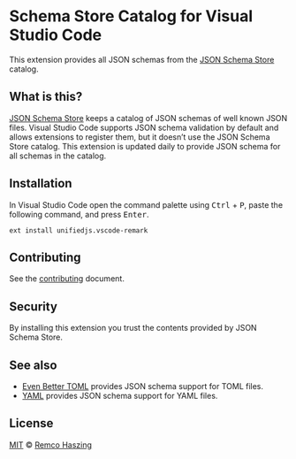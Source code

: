 # Schema Store Catalog for Visual Studio Code

This extension provides all JSON schemas from the [JSON Schema Store](https://www.schemastore.org)
catalog.

## What is this?

[JSON Schema Store](https://www.schemastore.org) keeps a catalog of JSON schemas of well known JSON
files. Visual Studio Code supports JSON schema validation by default and allows extensions to
register them, but it doesn’t use the JSON Schema Store catalog. This extension is updated daily to
provide JSON schema for all schemas in the catalog.

## Installation

In Visual Studio Code open the command palette using <kbd>Ctrl</kbd> + <kbd>P</kbd>, paste the
following command, and press <kbd>Enter</kbd>.

```
ext install unifiedjs.vscode-remark
```

## Contributing

See the [contributing](CONTRIBUTING.md) document.

## Security

By installing this extension you trust the contents provided by JSON Schema Store.

## See also

- [Even Better TOML](https://github.com/tamasfe/taplo/tree/HEAD/editors/vscode) provides JSON schema
  support for TOML files.
- [YAML](https://github.com/redhat-developer/vscode-yaml) provides JSON schema support for YAML
  files.

## License

[MIT](LICENSE.md) © [Remco Haszing](https://github.com/remcohaszing)

